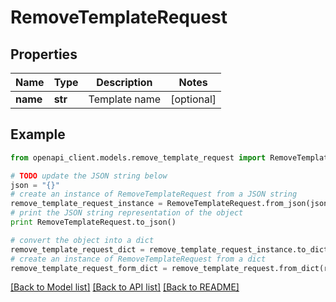 # RemoveTemplateRequest


## Properties
Name | Type | Description | Notes
------------ | ------------- | ------------- | -------------
**name** | **str** | Template name | [optional] 

## Example

```python
from openapi_client.models.remove_template_request import RemoveTemplateRequest

# TODO update the JSON string below
json = "{}"
# create an instance of RemoveTemplateRequest from a JSON string
remove_template_request_instance = RemoveTemplateRequest.from_json(json)
# print the JSON string representation of the object
print RemoveTemplateRequest.to_json()

# convert the object into a dict
remove_template_request_dict = remove_template_request_instance.to_dict()
# create an instance of RemoveTemplateRequest from a dict
remove_template_request_form_dict = remove_template_request.from_dict(remove_template_request_dict)
```
[[Back to Model list]](../README.md#documentation-for-models) [[Back to API list]](../README.md#documentation-for-api-endpoints) [[Back to README]](../README.md)


